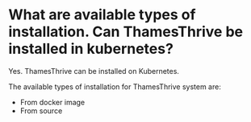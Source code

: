# What are available types of installation. Can ThamesThrive be installed in kubernetes?


Yes. ThamesThrive can be installed on Kubernetes. 

The available types of installation for ThamesThrive system are:

- From docker image
- From source
